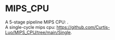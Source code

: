 # MIPS_CPU
A 5-stage pipeline MIPS CPU:  .  
A single-cycle mips cpu: https://github.com/Curtis-Luo/MIPS_CPU/tree/main/Single.  
